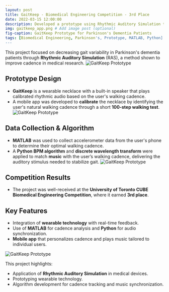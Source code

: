 ```yaml
---
layout: post
title: GaitKeep - Biomedical Engineering Competition - 3rd Place
date: 2022-03-15 12:00:00
description: Developed a prototype using Rhythmic Auditory Simulation to decrease gait variability in Parkinson's dementia patients.
img: gaitkeep_app.png # Add image post (optional)
fig-caption: GaitKeep Prototype for Parkinson's Dementia Patients
tags: [Biomedical Engineering, Parkinson's, Prototype, MATLAB, Python]
---
```


This project focused on decreasing gait variability in Parkinson's dementia patients through **Rhythmic Auditory Simulation** (RAS), a method shown to improve cadence in medical research.
![GaitKeep Prototype]({{site.baseurl}}/assets/img/gaitkeep_app.png)

## Prototype Design
- **GaitKeep** is a wearable necklace with a built-in speaker that plays calibrated rhythmic audio based on the user's walking cadence.
- A mobile app was developed to **calibrate** the necklace by identifying the user's natural walking cadence through a short **100-step walking test**.
![GaitKeep Prototype]({{site.baseurl}}/assets/img/gaitkeep_diag.png)

## Data Collection & Algorithm
- **MATLAB** was used to collect accelerometer data from the user's phone to determine their optimal walking cadence.
- A **Python BPM algorithm** and **discrete wavelength transform** were applied to match **music** with the user’s walking cadence, delivering the auditory stimulus needed to stabilize gait.
![GaitKeep Prototype]({{site.baseurl}}/assets/img/gaitkeep_graph.png)
## Competition Results
- The project was well-received at the **University of Toronto CUBE Biomedical Engineering Competition**, where it earned **3rd place**.

## Key Features
- Integration of **wearable technology** with real-time feedback.
- Use of **MATLAB** for cadence analysis and **Python** for audio synchronization.
- **Mobile app** that personalizes cadence and plays music tailored to individual users.

![GaitKeep Prototype]({{site.baseurl}}/assets/img/gaitkeep-prototype.png)

This project highlights:
- Application of **Rhythmic Auditory Simulation** in medical devices.
- Prototyping wearable technology.
- Algorithm development for cadence tracking and music synchronization.

